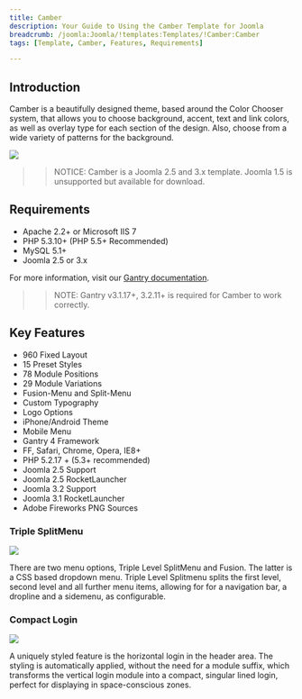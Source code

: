 ```yaml
---
title: Camber
description: Your Guide to Using the Camber Template for Joomla
breadcrumb: /joomla:Joomla/!templates:Templates/!Camber:Camber
tags: [Template, Camber, Features, Requirements]

---
```


Introduction
-----

Camber is a beautifully designed theme, based around the Color Chooser system, that allows you to choose background, accent, text and link colors, as well as overlay type for each section of the design. Also, choose from a wide variety of patterns for the background.

![][theme]

>> NOTICE: Camber is a Joomla 2.5 and 3.x template. Joomla 1.5 is unsupported but available for download.

Requirements
-----

* Apache 2.2+ or Microsoft IIS 7
* PHP 5.3.10+ (PHP 5.5+ Recommended)
* MySQL 5.1+
* Joomla 2.5 or 3.x

For more information, visit our [Gantry documentation][gantry].

>> NOTE: Gantry v3.1.17+, 3.2.11+ is required for Camber to work correctly.

Key Features
-----

* 960 Fixed Layout  
* 15 Preset Styles  
* 78 Module Positions  
* 29 Module Variations  
* Fusion-Menu and Split-Menu  
* Custom Typography  
* Logo Options  
* iPhone/Android Theme  
* Mobile Menu
* Gantry 4 Framework  
* FF, Safari, Chrome, Opera, IE8+  
* PHP 5.2.17 + (5.3+ recommended)  
* Joomla 2.5 Support  
* Joomla 2.5 RocketLauncher  
* Joomla 3.2 Support  
* Joomla 3.1 RocketLauncher  
* Adobe Fireworks PNG Sources 

### Triple SplitMenu

![][splitmenu]

There are two menu options, Triple Level SplitMenu and Fusion. The latter is a CSS based dropdown menu. Triple Level Splitmenu splits the first level, second level and all further menu items, allowing for for a navigation bar, a dropline and a sidemenu, as configurable.

### Compact Login

![][login]

A uniquely styled feature is the horizontal login in the header area. The styling is automatically applied, without the need for a module suffix, which transforms the vertical login module into a compact, singular lined login, perfect for displaying in space-conscious zones.

[gantry]: http://gantry.org
[theme]: assets/camber.jpeg
[splitmenu]: assets/splitmenu.jpg
[login]: assets/login.jpg